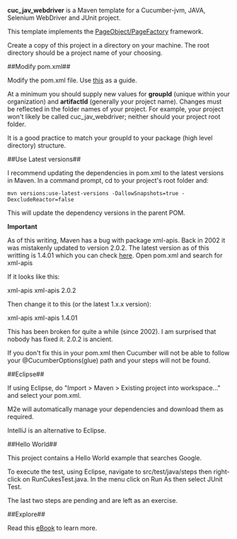 **cuc_jav_webdriver** is a Maven template for a Cucumber-jvm, JAVA, Selenium WebDriver and JUnit project. 

This template implements the [PageObject/PageFactory](http://www.guru99.com/page-object-model-pom-page-factory-in-selenium-ultimate-guide.html) framework.

Create a copy of this project in a directory on your machine. The root directory should be a project name of your choosing.

##Modify pom.xml##

Modify the pom.xml file.  Use [this](https://maven.apache.org/pom.html) as a guide.

At a minimum you should supply new values for **groupId** (unique within your organization) and **artifactId** (generally your project name). Changes must be reflected in the folder names of your project. For example, your project won't likely be called cuc_jav_webdriver; neither should your project root folder.

It is a good practice to match your groupId to your package (high level directory) structure.

##Use Latest versions##

I recommend updating the dependencies in pom.xml to the latest versions in Maven.  In a command prompt, cd to your project's root folder and:

    mvn versions:use-latest-versions -DallowSnapshots=true -DexcludeReactor=false

This will update the dependency versions in the parent POM.

**Important** 

As of this writing, Maven has a bug with package xml-apis. Back in 2002 it was mistakenly updated to version 2.0.2.  The latest version as of this writting is 1.4.01 which you can check [here](http://mvnrepository.com/artifact/xml-apis/xml-apis).
Open pom.xml and search for xml-apis

If it looks like this:

<dependency>
	<groupId>xml-apis</groupId>
	<artifactId>xml-apis</artifactId>
	<version>2.0.2</version>
</dependency>

Then change it to this (or the latest 1.x.x version):

<dependency>
	<groupId>xml-apis</groupId>
	<artifactId>xml-apis</artifactId>
	<version>1.4.01</version>
</dependency>

This has been broken for quite a while (since 2002).  I am surprised that nobody has fixed it. 2.0.2 is ancient.

If you don't fix this in your pom.xml then Cucumber will not be able to follow your @CucumberOptions(glue) path and your steps will not be found.

##Eclipse##

If using Eclipse, do "Import > Maven > Existing project into workspace..." and select your pom.xml.

M2e will automatically manage your dependencies and download them as required.

IntelliJ is an alternative to Eclipse.

##Hello World##

This project contains a Hello World example that searches Google.

To execute the test, using Eclipse, navigate to src/test/java/steps then right-click on RunCukesTest.java.
In the menu click on Run As then select JUnit Test.

The last two steps are pending and are left as an exercise.

##Explore##

Read this [eBook](https://git-scm.com/book/en/v2) to learn more.




